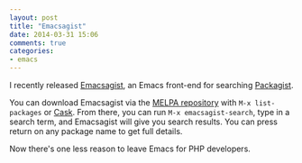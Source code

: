 ```yaml
---
layout: post
title: "Emacsagist"
date: 2014-03-31 15:06
comments: true
categories: 
- emacs
---
```

I recently released [Emacsagist](https://github.com/echosa/emacsagist), an Emacs front-end for searching [Packagist](http://packagist.org).
<!--more-->
You can download Emacsagist via the [MELPA repository](http://melpa.milkbox.net/) with `M-x list-packages` or [Cask](http://cask.github.io). From there, you can run `M-x emacsagist-search`, type in a search term, and Emacsagist will give you search results. You can press return on any package name to get full details.

Now there's one less reason to leave Emacs for PHP developers.
